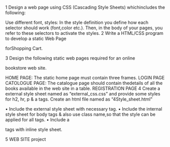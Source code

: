 1 Design a web page using CSS (Cascading Style Sheets) whichincludes the following:

Use different font, styles: In the style definition you define how each selector should work (font,color etc.). Then, in the body of your pages, you refer to these selectors to activate the styles.
2 Write a HTML/CSS program to develop a static Web Page

forShopping Cart.

3 Design the following static web pages required for an online

bookstore web site.

HOME PAGE: The static home page must contain three frames.
LOGIN PAGE
CATOLOGUE PAGE: The catalogue page should contain thedetails of all the books available in the web site in a table.
REGISTRATION PAGE
4 Create a external style sheet named as “external_css.css” and provide some styles for h2, hr, p & a tags. Create an html file named as “4Style_sheet.html”

• Include the external style sheet with necessary tag. • Include the internal style sheet for body tags & also use class name,so that the style can be applied for all tags. • Include a

tags with inline style sheet.

5 WEB SITE project
